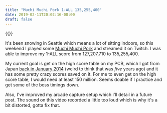 ```yaml
---
title: "Muchi Muchi Pork 1-ALL 135,255,400"
date: 2019-02-11T20:02:16-08:00
draft: false
---
```


{{<youtube ZFuUf9xCLDA>}}

It's been snowing in Seattle which means a lot of sitting indoors, so this weekend I played some [Muchi Muchi Pork](https://en.wikipedia.org/wiki/Muchi_Muchi_Pork!) and streamed it on Twitch. I was able to improve my 1-ALL score from 127,207,710 to 135,255,400.

My current goal is get on the high score table on my PCB, which I got from Japan [back in January 2014](/blog/2014/01/muchi-muchi-pork-pcb/) (weird to think that was *five* years ago) and it has some pretty crazy scores saved on it. For me to even get on the high score table, I would need at least 150 million. Seems doable if I practice and get some of the boss timings down.

Also, I've improved my arcade capture setup which I'll detail in a future post. The sound on this video recorded a little too loud which is why it's a bit distorted, gotta fix that.
